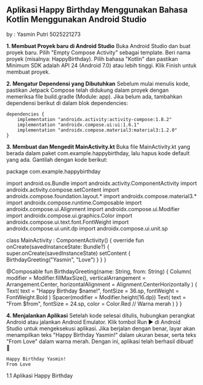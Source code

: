 ## Aplikasi Happy Birthday Menggunakan Bahasa Kotlin Menggunakan Android Studio
by : 
Yasmin Putri 
5025221273

**1. Membuat Proyek baru di Android Studio**
Buka Android Studio dan buat proyek baru.
Pilih "Empty Compose Activity" sebagai template.
Beri nama proyek (misalnya: HappyBirthday).
Pilih bahasa "Kotlin" dan pastikan Minimum SDK adalah API 24 (Android 7.0) atau lebih tinggi.
Klik Finish untuk membuat proyek.

**2. Mengatur Dependensi yang Dibutuhkan**
Sebelum mulai menulis kode, pastikan Jetpack Compose telah didukung dalam proyek dengan memeriksa file build.gradle (Module: app). Jika belum ada, tambahkan dependensi berikut di dalam blok dependencies:

```
dependencies {
    implementation "androidx.activity:activity-compose:1.8.2"
    implementation "androidx.compose.ui:ui:1.6.1"
    implementation "androidx.compose.material3:material3:1.2.0"
}
```

**3. Membuat dan Mengedit MainActivity.kt**
Buka file MainActivity.kt yang berada dalam paket com.example.happybirthday, lalu hapus kode default yang ada. Gantilah dengan kode berikut:

package com.example.happybirthday

import android.os.Bundle
import androidx.activity.ComponentActivity
import androidx.activity.compose.setContent
import androidx.compose.foundation.layout.*
import androidx.compose.material3.*
import androidx.compose.runtime.Composable
import androidx.compose.ui.Alignment
import androidx.compose.ui.Modifier
import androidx.compose.ui.graphics.Color
import androidx.compose.ui.text.font.FontWeight
import androidx.compose.ui.unit.dp
import androidx.compose.ui.unit.sp


class MainActivity : ComponentActivity() {
    override fun onCreate(savedInstanceState: Bundle?) {
        super.onCreate(savedInstanceState)
        setContent {
            BirthdayGreeting("Yasmin", "Love")
        }
    }
}

@Composable
fun BirthdayGreeting(name: String, from: String) {
    Column(
        modifier = Modifier.fillMaxSize(),
        verticalArrangement = Arrangement.Center,
        horizontalAlignment = Alignment.CenterHorizontally
    ) {
        Text(
            text = "Happy Birthday $name!",
            fontSize = 36.sp,
            fontWeight = FontWeight.Bold
        )
        Spacer(modifier = Modifier.height(16.dp))
        Text(
            text = "From $from",
            fontSize = 24.sp,
            color = Color.Red // Warna merah
        )
    }
}

**4. Menjalankan Aplikasi**
Setelah kode selesai ditulis, hubungkan perangkat Android atau jalankan Android Emulator. Klik tombol Run ▶ di Android Studio untuk mengeksekusi aplikasi. Jika berjalan dengan benar, layar akan menampilkan teks "Happy Birthday Yasmin!" dalam ukuran besar, serta teks "From Love" dalam warna merah. Dengan ini, aplikasi telah berhasil dibuat! 🎉

```
Happy Birthday Yasmin!
From Love
```


1.1 Aplikasi Happy Birthday


